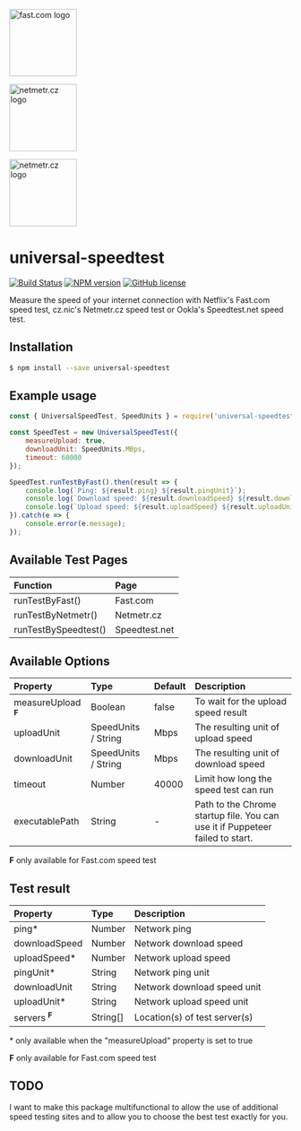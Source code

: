 <a href="https://fast.com"><img src="https://fast.com/assets/new-logo-vert-37861c.svg" alt="fast.com logo" height="120px" /></a>
 
<a href="https://www.netmetr.cz/en"><img src="https://www.netmetr.cz/theme/images/netmetr-logo.svg" alt="netmetr.cz logo" height="120px" /></a>
 
<a href="https://www.speedtest.net/"><img src="https://upload.wikimedia.org/wikipedia/commons/0/09/Speedtest.net_logo.svg" alt="netmetr.cz logo" height="120px" /></a>

# universal-speedtest
[![Build Status](https://travis-ci.com/karelkryda/universal-speedtest.svg?branch=master)](https://travis-ci.com/github/karelkryda/universal-speedtest)
[![NPM version](https://img.shields.io/npm/v/universal-speedtest.svg?colorB=0a7bbb)](https://www.npmjs.com/package/universal-speedtest)
[![GitHub license](https://img.shields.io/github/license/karelkryda/universal-speedtest.svg?colorB=0a7bbb)](https://github.com/karelkryda/universal-speedtest/blob/master/LICENSE)

Measure the speed of your internet connection with Netflix's Fast.com speed test, cz.nic's Netmetr.cz speed test or Ookla's Speedtest.net speed test.

## Installation
```bash
$ npm install --save universal-speedtest
```

## Example usage
```js
const { UniversalSpeedTest, SpeedUnits } = require('universal-speedtest');

const SpeedTest = new UniversalSpeedTest({
    measureUpload: true,
    downloadUnit: SpeedUnits.MBps,
    timeout: 60000
});

SpeedTest.runTestByFast().then(result => {
    console.log(`Ping: ${result.ping} ${result.pingUnit}`);
    console.log(`Download speed: ${result.downloadSpeed} ${result.downloadUnit}`);
    console.log(`Upload speed: ${result.uploadSpeed} ${result.uploadUnit}`);
}).catch(e => {
    console.error(e.message);
});
```

## Available Test Pages
|Function              | Page          |
| :--------------------| :------       |
|runTestByFast()       | Fast.com      |
|runTestByNetmetr()    | Netmetr.cz    |
|runTestBySpeedtest()  | Speedtest.net |

## Available Options
|Property                         | Type                 | Default    | Description                                                                   |
| :-------------------------------| :------              | :--------- | :---------------------------------------------------------------------------- |
|measureUpload <sup>**F**</sup>   | Boolean              | false      | To wait for the upload speed result                                           |
|uploadUnit                       | SpeedUnits / String  | Mbps       | The resulting unit of upload speed                                            |
|downloadUnit                     | SpeedUnits / String  | Mbps       | The resulting unit of download speed                                          |
|timeout                          | Number               | 40000      | Limit how long the speed test can run                                         |
|executablePath                   | String               | -          | Path to the Chrome startup file. You can use it if Puppeteer failed to start. |

**F** only available for Fast.com  speed test

## Test result
|Property                          | Type     | Description                   |
| :--------------------------------| :------  | :---------------------------- |
|ping*                             | Number   | Network ping                  |
|downloadSpeed                     | Number   | Network download speed        |
|uploadSpeed*                      | Number   | Network upload speed          |
|pingUnit*                         | String   | Network ping unit             |
|downloadUnit                      | String   | Network download speed unit   |
|uploadUnit*                       | String   | Network upload speed unit     |
|servers <sup>**F**</sup>          | String[] | Location(s) of test server(s) |

\* only available when the "measureUpload" property is set to true

**F** only available for Fast.com speed test

## TODO
I want to make this package multifunctional to allow the use of additional speed testing sites and to allow you to choose the best test exactly for you.